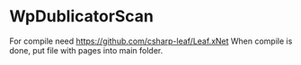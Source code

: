 # WpDublicatorScan
 For compile need https://github.com/csharp-leaf/Leaf.xNet
When compile is done, put file with pages into main folder.
